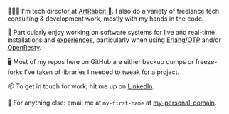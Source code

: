 🙋🏻‍♂️ I'm tech director at [ArtRabbit 🐇](https://www.artrabbit.com). I also do a variety of freelance tech consulting & development work, mostly with my hands in the code.

🤖 Particularly enjoy working on software systems for live and real-time installations and [experiences](https://audienceofthefuture.live/dream/), particularly when using [Erlang/OTP](https://www.erlang.org) and/or [OpenResty](https://www.openresty.org).

🖥 Most of my repos here on GitHub are either backup dumps or freeze-forks I've taken of libraries I needed to tweak for a project.

📫 To get in touch for work, hit me up on [LinkedIn](https://www.linkedin.com/in/igorclark).

📲 For anything else: email me at `my-first-name` at [my-personal-domain](https://igorclark.net/).
